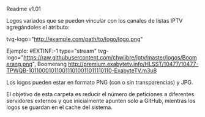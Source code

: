 Readme v1.01

Logos variados que se pueden vincular con los canales de listas IPTV agregándoles el atributo:

tvg-logo="http://example.com/path/to/logo/logo.png"

Ejemplo:
#EXTINF:-1 type="stream" tvg-logo="https://raw.githubusercontent.com/chwlibre/iptv/master/logos/Boomerang.png", Boomerang
http://premium.exabytetv.info/HLSST/10477/10477-TPWQB-1011000101100111010011011110110-ExabyteTV.m3u8

Los logos pueden estar en formato PNG (con o sin transparencias) y JPG.

El objetivo de esta carpeta es reducir el número de peticiones a diferentes servidores externos 
y que inicialmente apunten solo a GitHub, mientras los logos se guardan en el cache del sistema.
